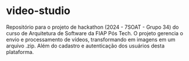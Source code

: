 # video-studio
Repositório para o projeto de hackathon (2024 - 7SOAT - Grupo 34) do curso de Arquitetura de Software da FIAP Pós Tech. O projeto gerencia o envio e processamento de vídeos, transformando em imagens em um arquivo .zip. Além do cadastro e autenticação dos usuários desta plataforma.
